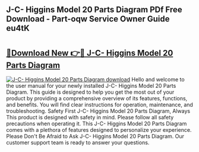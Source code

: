 ## J-C- Higgins Model 20 Parts Diagram PDf Free Download - Part-oqw Service Owner Guide eu4tK

# <h2><a href="http://dfn1y7r.blite.top/?on=J-C-+Higgins+Model+20+Parts+Diagram">🔗Download New 👉🔴 J-C- Higgins Model 20 Parts Diagram</a></h2>

[![J-C- Higgins Model 20 Parts Diagram download](https://i.imgur.com/lujVjoI.png)](http://dfn1y7r.blite.top/?on=J-C-+Higgins+Model+20+Parts+Diagram)
Hello and welcome to the user manual for your newly installed J-C- Higgins Model 20 Parts Diagram. This guide is designed to help you get the most out of your product by providing a comprehensive overview of its features, functions, and benefits. You will find clear instructions for operation, maintenance, and troubleshooting. Safety First J-C- Higgins Model 20 Parts Diagram, Always This product is designed with safety in mind. Please follow all safety precautions when operating it. This J-C- Higgins Model 20 Parts Diagram comes with a plethora of features designed to personalize your experience. Please Don't Be Afraid to Ask J-C- Higgins Model 20 Parts Diagram. Our customer support team is ready to answer your questions.
